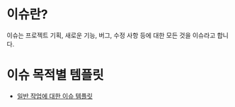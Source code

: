 # 이슈란?

이슈는 프로젝트 기획, 새로운 기능, 버그, 수정 사항 등에 대한 모든 것을 이슈라고 합니다.

# 이슈 목적별 템플릿

- [일반 작업에 대한 이슈 템플릿](./TEMPLATES/ISSUE.md)<br />